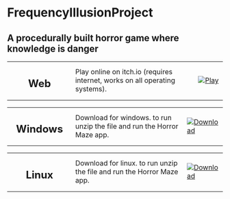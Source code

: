 # FrequencyIllusionProject
## A procedurally built horror game where knowledge is danger
<table style="table-layout">
    <tr>
        <td width="30%" align="center">
            <h2>Web</h2>
        </td>
        <td>
            Play online on itch.io (requires internet, works on all operating systems).
        </td>
        <td width="13%">
            <a href="https://mani-dev101.itch.io/frequency-illusion"><img alt="Play" src="https://github.com/Mani-cwaf/FrequencyIllusionProject/blob/main/Project/PlayIcon.png?raw=true"></a>
        </td>
    </tr>
<table style="table-layout">
    <tr>
        <td width="30%" align="center">
            <h2>Windows</h2>
        </td>
        <td>
            Download for windows. to run unzip the file and run the Horror Maze app.
        </td>
        <td width="13%">
            <a href="https://github.com/Mani-cwaf/FrequencyIllusionProject/releases/latest/download/FrequencyIllusionProject-Windows.zip"><img alt="Download" src="https://github.com/Mani-cwaf/FrequencyIllusionProject/blob/main/Project/DownloadIcon.png?raw=true"></a>
        </td>
    </tr>
<table style="table-layout">
    <tr>
        <td width="30%" align="center">
            <h2>Linux</h2>
        </td>
        <td>
            Download for linux. to run unzip the file and run the Horror Maze app.
        </td>
        <td width="13%">
            <a href="https://github.com/Mani-cwaf/FrequencyIllusionProject/releases/latest/download/HorrorMazeProject-Windows.zip"><img alt="Download" src="https://github.com/Mani-cwaf/FrequencyIllusionProject/blob/main/Project/DownloadIcon.png?raw=true"></a>
        </td>
    </tr>
